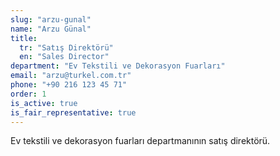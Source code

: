 ```yaml
---
slug: "arzu-gunal"
name: "Arzu Günal"
title:
  tr: "Satış Direktörü"
  en: "Sales Director"
department: "Ev Tekstili ve Dekorasyon Fuarları"
email: "arzu@turkel.com.tr"
phone: "+90 216 123 45 71"
order: 1
is_active: true
is_fair_representative: true
---
```


Ev tekstili ve dekorasyon fuarları departmanının satış direktörü.
